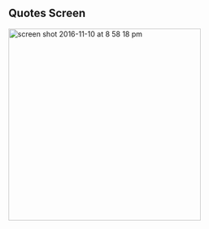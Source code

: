 ## Quotes Screen

<img width="378" alt="screen shot 2016-11-10 at 8 58 18 pm" src="https://cloud.githubusercontent.com/assets/9251327/20192039/731699c4-a788-11e6-916c-3a6ec2dd8fcb.png">
